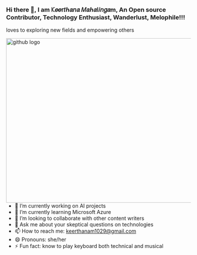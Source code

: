 ### Hi there 👋, I am ꗪ𝑒𝑒𝗋𝑡ℎ𝑎𝘯𝑎 𝑀𝑎ℎ𝑎𐌠𝑖𝘯𝑔𝑎m, An Open source Contributor, Technology Enthusiast, Wanderlust, Melophile!!!
loves to exploring new fields and empowering others

<!--
**Keerthanam1029/keerthanam1029** is a ✨ _special_ ✨ repository because its `README.md` (this file) appears on your GitHub profile.

Here are some ideas to get you started:
-->
<img align="right" src="https://ingenium-ahmedabad-university.github.io/hackathon/images/animated-svg/faq%20animated.svg" alt="github logo" width="550" height="450">


- 🔭 I’m currently working on AI projects
- 🌱 I’m currently learning Microsoft Azure
- 👯 I’m looking to collaborate with other content writers
- 💬 Ask me about your skeptical questions on technologies
- 📫 How to reach me: keerthanam1029@gmail.com
- 😄 Pronouns: she/her
- ⚡ Fun fact: know to play keyboard both technical and  musical
